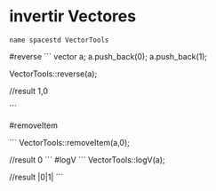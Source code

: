 # invertir Vectores

```
name spacestd VectorTools
```

#reverse
´´´
vector<int> a;
a.push_back(0);
a.push_back(1);

VectorTools::reverse(a);

//result 1,0

´´´

#removeItem

´´´
VectorTools::removeItem(a,0);

//result 0
´´´
#logV
´´´
VectorTools::logV(a);

//result |0|1|
´´´



